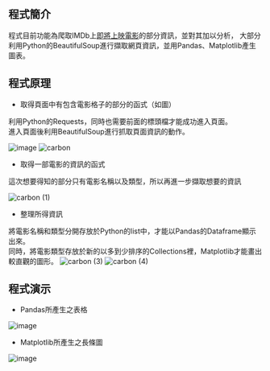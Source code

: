 ## 程式簡介
程式目前功能為爬取IMDb上[即將上映電影](https://www.imdb.com/calendar/?ref_=nv_mv_cal)的部分資訊，並對其加以分析，
大部分利用Python的BeautifulSoup進行擷取網頁資訊，並用Pandas、Matplotlib產生圖表。

## 程式原理
- 取得頁面中有包含電影格子的部分的函式（如圖）

利用Python的Requests，同時也需要前面的標頭檔才能成功進入頁面。  
進入頁面後利用BeautifulSoup進行抓取頁面資訊的動作。

![image](https://user-images.githubusercontent.com/124888991/218053965-9bcf9f80-5b9d-46ac-8909-b7644622c8b6.png)
![carbon](https://user-images.githubusercontent.com/124888991/218053688-73cc0eed-db14-4e74-b2fb-f31d34219339.png)

- 取得一部電影的資訊的函式

這次想要得知的部分只有電影名稱以及類型，所以再進一步擷取想要的資訊

![carbon (1)](https://user-images.githubusercontent.com/124888991/218055893-082e95c6-989a-4601-9e7b-d5377f0ab203.png)

- 整理所得資訊

將電影名稱和類型分開存放於Python的list中，才能以Pandas的Dataframe顯示出來。  
同時，將電影類型存放於新的以多到少排序的Collections裡，Matplotlib才能畫出較直觀的圖形。
![carbon (3)](https://user-images.githubusercontent.com/124888991/218056485-b7247f3b-582a-420d-8892-f030c41d7528.png)
![carbon (4)](https://user-images.githubusercontent.com/124888991/218058083-5cbe4b63-e92c-46d7-b155-4fd0551d86c7.png)


## 程式演示
- Pandas所產生之表格

![image](https://user-images.githubusercontent.com/124888991/218058419-fa9f4d32-9a85-4bbf-aad2-8fe681882120.png)

- Matplotlib所產生之長條圖

![image](https://user-images.githubusercontent.com/124888991/218058528-7b6a214a-ae16-419f-8775-b172ae67f09a.png)
